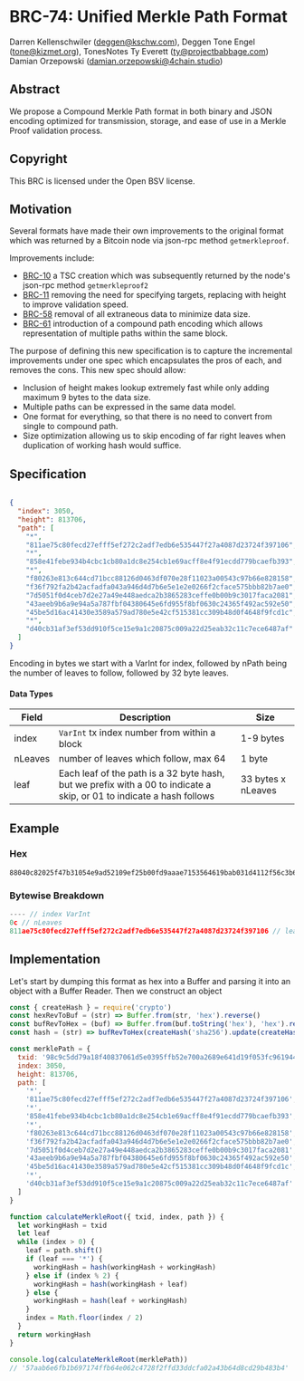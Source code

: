 # BRC-74: Unified Merkle Path Format

Darren Kellenschwiler (deggen@kschw.com), Deggen
Tone Engel (tone@kizmet.org), TonesNotes
Ty Everett (ty@projectbabbage.com)
Damian Orzepowski (damian.orzepowski@4chain.studio)

## Abstract

We propose a Compound Merkle Path format in both binary and JSON encoding optimized for transmission, storage, and ease of use in a Merkle Proof validation process.

## Copyright

This BRC is licensed under the Open BSV license.

## Motivation

Several formats have made their own improvements to the original format which was returned by a Bitcoin node via json-rpc method `getmerkleproof`.

Improvements include:
- [BRC-10](./0010.md) a TSC creation which was subsequently returned by the node's json-rpc method `getmerkleproof2`
- [BRC-11](./0011.md) removing the need for specifying targets, replacing with height to improve validation speed.
- [BRC-58](./0058.md) removal of all extraneous data to minimize data size.
- [BRC-61](./0061.md) introduction of a compound path encoding which allows representation of multiple paths within the same block.

The purpose of defining this new specification is to capture the incremental improvements under one spec which encapsulates the pros of each, and removes the cons. This new spec should allow:

- Inclusion of height makes lookup extremely fast while only adding maximum 9 bytes to the data size.
- Multiple paths can be expressed in the same data model.
- One format for everything, so that there is no need to convert from single to compound path.
- Size optimization allowing us to skip encoding of far right leaves when duplication of working hash would suffice.

## Specification

```json

{ 
  "index": 3050,
  "height": 813706,
  "path": [
    "*",
    "811ae75c80fecd27efff5ef272c2adf7edb6e535447f27a4087d23724f397106",
    "*",
    "858e41febe934b4cbc1cb80a1dc8e254cb1e69acff8e4f91ecdd779bcaefb393",
    "*",
    "f80263e813c644cd71bcc88126d0463df070e28f11023a00543c97b66e828158",
    "f36f792fa2b42acfadfa043a946d4d7b6e5e1e2e0266f2cface575bbb82b7ae0",
    "7d5051f0d4ceb7d2e27a49e448aedca2b3865283ceffe0b00b9c3017faca2081",
    "43aeeb9b6a9e94a5a787fbf04380645e6fd955f8bf0630c24365f492ac592e50",
    "45be5d16ac41430e3589a579ad780e5e42cf515381cc309b48d0f4648f9fcd1c",
    "*",
    "d40cb31af3ef53dd910f5ce15e9a1c20875c009a22d25eab32c11c7ece6487af"
  ]
}
```

Encoding in bytes we start with a VarInt for index, followed by nPath being the number of leaves to follow, followed by 32 byte leaves.


#### Data Types

| Field                | Description                                                                                                           |        Size          |
|----------------------|-----------------------------------------------------------------------------------------------------------------------|----------------------|
| index                | `VarInt` tx index number from within a block                                                                          | 1-9 bytes            |
| nLeaves              | number of leaves which follow, max 64                                                                                 | 1 byte               |
| leaf                 | Each leaf of the path is a 32 byte hash, but we prefix with a 00 to indicate a skip, or 01 to indicate a hash follows | 33 bytes x nLeaves   |

## Example

### Hex
```
88040c82025f47b31054e9ad52109ef25b00fd9aaae7153564619bab031d4112f56c3b6ea708d7b84a078179b53cf2cb2f0636162ffd60a96f81815564bbc6c073cdefac0f077fca2a10730400da62ebaebaba852bd5fc3fb7770e090a1919d9c8b41e81e396da7f63e3989a8bc9bdbefddf95c75da1eb3936944b6a55cf82d87034
```

### Bytewise Breakdown
```javascript
---- // index VarInt
0c // nLeaves
811ae75c80fecd27efff5ef272c2adf7edb6e535447f27a4087d23724f397106 // leaf
```

## Implementation

Let's start by dumping this format as hex into a Buffer and parsing it into an object with a Buffer Reader. Then we construct an object

```javascript
const { createHash } = require('crypto')
const hexRevToBuf = (str) => Buffer.from(str, 'hex').reverse()
const bufRevToHex = (buf) => Buffer.from(buf.toString('hex'), 'hex').reverse().toString('hex')
const hash = (str) => bufRevToHex(createHash('sha256').update(createHash('sha256').update(hexRevToBuf(str)).digest()).digest())

const merklePath = {
  txid: '98c9c5dd79a18f40837061d5e0395ffb52e700a2689e641d19f053fc9619445e',
  index: 3050,
  height: 813706,
  path: [
    '*',
    '811ae75c80fecd27efff5ef272c2adf7edb6e535447f27a4087d23724f397106',
    '*',
    '858e41febe934b4cbc1cb80a1dc8e254cb1e69acff8e4f91ecdd779bcaefb393',
    '*',
    'f80263e813c644cd71bcc88126d0463df070e28f11023a00543c97b66e828158',
    'f36f792fa2b42acfadfa043a946d4d7b6e5e1e2e0266f2cface575bbb82b7ae0',
    '7d5051f0d4ceb7d2e27a49e448aedca2b3865283ceffe0b00b9c3017faca2081',
    '43aeeb9b6a9e94a5a787fbf04380645e6fd955f8bf0630c24365f492ac592e50',
    '45be5d16ac41430e3589a579ad780e5e42cf515381cc309b48d0f4648f9fcd1c',
    '*',
    'd40cb31af3ef53dd910f5ce15e9a1c20875c009a22d25eab32c11c7ece6487af'
  ]
}

function calculateMerkleRoot({ txid, index, path }) {
  let workingHash = txid
  let leaf
  while (index > 0) {
    leaf = path.shift()
    if (leaf === '*') {
      workingHash = hash(workingHash + workingHash)
    } else if (index % 2) {
      workingHash = hash(workingHash + leaf)
    } else {
      workingHash = hash(leaf + workingHash)
    }
    index = Math.floor(index / 2)
  }
  return workingHash
}

console.log(calculateMerkleRoot(merklePath))
// '57aab6e6fb1b697174ffb64e062c4728f2ffd33ddcfa02a43b64d8cd29b483b4'
```
